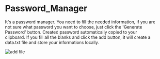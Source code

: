 # Password_Manager

It's a password manager. You need to fill the needed information, if you are not sure what password you want to choose, just click the 'Generate Password' button. 
Created password automatically copied to your clipboard. If you fill all the blanks and click the add button, it will create a data.txt file and store your informations locally.

![add file](https://github.com/surucuyigit/Password_Manager/blob/main/password_manager.png)

